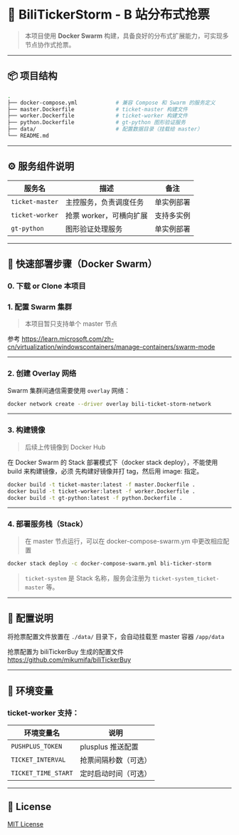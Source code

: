# 🎫 BiliTickerStorm - B 站分布式抢票

> 本项目使用 **Docker Swarm** 构建，具备良好的分布式扩展能力，可实现多节点协作式抢票。

---

## 📦 项目结构

```bash
.
├── docker-compose.yml            # 兼容 Compose 和 Swarm 的服务定义
├── master.Dockerfile             # ticket-master 构建文件
├── worker.Dockerfile             # ticket-worker 构建文件
├── python.Dockerfile             # gt-python 图形验证服务
├── data/                         # 配置数据目录（挂载给 master）
└── README.md
```

---

## ⚙️ 服务组件说明

| 服务名          | 描述                    | 备注       |
| --------------- | ----------------------- | ---------- |
| `ticket-master` | 主控服务，负责调度任务  | 单实例部署 |
| `ticket-worker` | 抢票 worker，可横向扩展 | 支持多实例 |
| `gt-python`     | 图形验证处理服务        | 单实例部署 |

---

## 🚀 快速部署步骤（Docker Swarm）

### 0. 下载 or Clone 本项目

### 1. 配置 Swarm 集群

> 本项目暂只支持单个 master 节点

参考 https://learn.microsoft.com/zh-cn/virtualization/windowscontainers/manage-containers/swarm-mode

---

### 2. 创建 Overlay 网络

Swarm 集群间通信需要使用 `overlay` 网络：

```bash
docker network create --driver overlay bili-ticket-storm-network
```

---

### 3. 构建镜像

> 后续上传镜像到 Docker Hub

在 Docker Swarm 的 Stack 部署模式下（docker stack deploy），不能使用 build 来构建镜像，必须 先构建好镜像并打 tag，然后用 image: 指定。

```bash
docker build -t ticket-master:latest -f master.Dockerfile .
docker build -t ticket-worker:latest -f worker.Dockerfile .
docker build -t gt-python:latest -f python.Dockerfile .
```

---

### 4. 部署服务栈（Stack）

> 在 master 节点运行，可以在 docker-compose-swarm.ym 中更改相应配置

```bash
docker stack deploy -c docker-compose-swarm.yml bli-ticker-storm
```

> `ticket-system` 是 Stack 名称，服务会注册为 `ticket-system_ticket-master` 等。

---

## 📂 配置说明

将抢票配置文件放置在 `./data/` 目录下，会自动挂载至 master 容器 `/app/data`

抢票配置为 biliTickerBuy 生成的配置文件 https://github.com/mikumifa/biliTickerBuy

---

## 📌 环境变量

### ticket-worker 支持：

| 环境变量名          | 说明                 |
| ------------------- | -------------------- |
| `PUSHPLUS_TOKEN`    | plusplus 推送配置    |
| `TICKET_INTERVAL`   | 抢票间隔秒数（可选） |
| `TICKET_TIME_START` | 定时启动时间（可选） |

---

## 📄 License

[MIT License](LICENSE)
